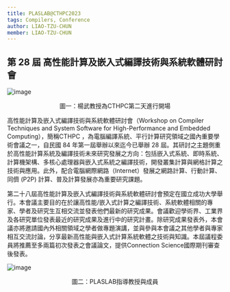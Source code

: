 ```yaml
---
title: PLASLAB@CTHPC2023
tags: Compilers, Conference
author: LIAO-TZU-CHUN
member: LIAO-TZU-CHUN
---
```


## 第 28 屆 高性能計算及嵌入式編譯技術與系統軟體研討會  
![image](../../../images/photo_2023-06-29_14-37-27.jpg)
<p style="text-align: center;">圖一：楊武教授為CTHPC第二天進行開場</p>
高性能計算及嵌入式編譯技術與系統軟體研討會（Workshop on Compiler Techniques and System Software for High-Performance and Embedded Computing），簡稱CTHPC ，為電腦編譯系統、平行計算研究領域之國內重要學術會議之一，自民國 84 年第一屆舉辦以來迄今已舉辦 28 屆。其研討之主題側重於高性能計算系統及編譯技術未來研究發展之方向：包括嵌入式系統、即時系統、計算機架構、多核心處理器與嵌入式系統之編譯技術，開發叢集計算與網格計算之技術與應用。此外，配合電腦網際網路（Internet）發展之網路計算、行動計算、同儕 (P2P) 計算、普及計算發展亦為重要研究課題。  

第二十八屆高性能計算及嵌入式編譯技術與系統軟體研討會預定在國立成功大學舉行。本會議主要目的在於讓高性能/嵌入式計算之編譯技術、系統軟體相關的專家、學者及研究生互相交流並發表他們最新的研究成果。會議歡迎學術界、工業界及各研究單位發表最近的研究成果及進行中的研究計畫。除研究成果發表外，本會議亦將邀請國內外相關領域之學者做專題演講，並與參與本會議之其他學者與專家相互交流討論，分享最新高性能與嵌入式計算系統軟體之技術與知識。本屆議程委員將推薦至多兩篇初次發表之會議論文，提供Connection Science國際期刊審查後發表。  

![image](../../../images/photo_2023-06-29_14-42-40.jpg)
<p style="text-align: center;">圖二：PLASLAB指導教授與成員</p>